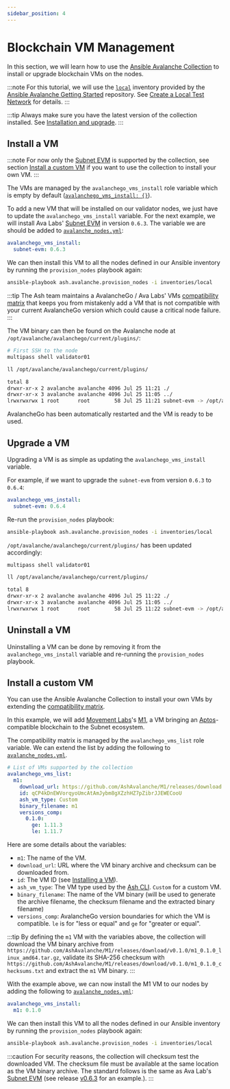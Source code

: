 ```yaml
---
sidebar_position: 4
---
```


# Blockchain VM Management

In this section, we will learn how to use the [Ansible Avalanche Collection](https://github.com/AshAvalanche/ansible-avalanche-collection) to install or upgrade blockchain VMs on the nodes.

:::note
For this tutorial, we will use the [`local`](https://github.com/AshAvalanche/ansible-avalanche-getting-started/tree/main/inventories/local) inventory provided by the [Ansible Avalanche Getting Started](https://github.com/AshAvalanche/ansible-avalanche-getting-started) repository. See [Create a Local Test Network](./local-test-network) for details.
:::

:::tip
Always make sure you have the latest version of the collection installed. See [Installation and upgrade](/docs/toolkit/ansible-avalanche-collection/installation).
:::

## Install a VM

:::note
For now only the [Subnet EVM](https://github.com/ava-labs/subnet-evm) is supported by the collection, see section [Install a custom VM](#install-a-custom-vm) if you want to use the collection to install your own VM.
:::

The VMs are managed by the `avalanchego_vms_install` role variable which is empty by default ([`avalanchego_vms_install: {}`](https://github.com/AshAvalanche/ansible-avalanche-collection/blob/main/roles/node/defaults/main.yml#L42)).

To add a new VM that will be installed on our validator nodes, we just have to update the `avalanchego_vms_install` variable. For the next example, we will install Ava Labs' [Subnet EVM](https://github.com/ava-labs/subnet-evm) in version `0.6.3`. The variable we are should be added to [`avalanche_nodes.yml`](https://github.com/AshAvalanche/ansible-avalanche-getting-started/tree/main/inventories/local/group_vars/avalanche_nodes.yml):

```yml title="inventories/local/group_vars/avalanche_nodes.yml"
avalanchego_vms_install:
  subnet-evm: 0.6.3
```

We can then install this VM to all the nodes defined in our Ansible inventory by running the `provision_nodes` playbook again:

```bash
ansible-playbook ash.avalanche.provision_nodes -i inventories/local
```

:::tip
The Ash team maintains a AvalancheGo / Ava Labs' VMs [compatibility matrix](/docs/toolkit/ansible-avalanche-collection/reference/roles/avalanche-node#supported-vms-and-avalanchego-compatibility) that keeps you from mistakenly add a VM that is not compatible with your current AvalancheGo version which could cause a critical node failure.
:::

The VM binary can then be found on the Avalanche node at `/opt/avalanche/avalanchego/current/plugins/`:

```bash {2} title="Command"
# First SSH to the node
multipass shell validator01

ll /opt/avalanche/avalanchego/current/plugins/
```

```bash title="Output"
total 8
drwxr-xr-x 2 avalanche avalanche 4096 Jul 25 11:21 ./
drwxr-xr-x 3 avalanche avalanche 4096 Jul 25 11:05 ../
lrwxrwxrwx 1 root      root        58 Jul 25 11:21 subnet-evm -> /opt/avalanche/vms/subnet-evm/subnet-evm-v0.6.3/subnet-evm*
```

AvalancheGo has been automatically restarted and the VM is ready to be used.

## Upgrade a VM

Upgrading a VM is as simple as updating the `avalanchego_vms_install` variable.

For example, if we want to upgrade the `subnet-evm` from version `0.6.3` to `0.6.4`:

```yml title="inventories/local/group_vars/avalanche_nodes.yml"
avalanchego_vms_install:
  subnet-evm: 0.6.4
```

Re-run the `provision_nodes` playbook:

```bash
ansible-playbook ash.avalanche.provision_nodes -i inventories/local
```

`/opt/avalanche/avalanchego/current/plugins/` has been updated accordingly:

```bash {1} title="Command"
multipass shell validator01

ll /opt/avalanche/avalanchego/current/plugins/
```

```bash title="Output"
total 8
drwxr-xr-x 2 avalanche avalanche 4096 Jul 25 11:22 ./
drwxr-xr-x 3 avalanche avalanche 4096 Jul 25 11:05 ../
lrwxrwxrwx 1 root      root        58 Jul 25 11:22 subnet-evm -> /opt/avalanche/vms/subnet-evm/subnet-evm-v0.6.4/subnet-evm*
```

## Uninstall a VM

Uninstalling a VM can be done by removing it from the `avalanchego_vms_install` variable and re-running the `provision_nodes` playbook.

## Install a custom VM

You can use the Ansible Avalanche Collection to install your own VMs by extending the [compatibility matrix](/docs/toolkit/ansible-avalanche-collection/reference/roles/avalanche-node#supported-vms-and-avalanchego-compatibility).

In this example, we will add [Movement Labs](https://movementlabs.xyz/)'s [M1](https://github.com/movemntdev/M1), a VM bringing an [Aptos](https://aptoslabs.com/)-compatible blockchain to the Subnet ecosystem.

The compatibility matrix is managed by the `avalanchego_vms_list` role variable. We can extend the list by adding the following to [`avalanche_nodes.yml`](https://github.com/AshAvalanche/ansible-avalanche-getting-started/tree/main/inventories/local/group_vars/avalanche_nodes.yml).

```yaml
# List of VMs supported by the collection
avalanchego_vms_list:
  m1:
    download_url: https://github.com/AshAvalanche/M1/releases/download
    id: qCP4kDnEWVorqyoUmcAtAmJybm8gXZzhHZ7pZibrJJEWECooU
    ash_vm_type: Custom
    binary_filename: m1
    versions_comp:
      0.1.0:
        ge: 1.11.3
        le: 1.11.7
```

Here are some details about the variables:

- `m1`: The name of the VM.
- `download_url`: URL where the VM binary archive and checksum can be downloaded from.
- `id`: The VM ID (see [Installing a VM](https://docs.avax.network/virtual-machines#installing-a-vm)).
- `ash_vm_type`: The VM type used by the [Ash CLI](/docs/toolkit/ash-cli/introduction). `Custom` for a custom VM.
- `binary_filename`: The name of the VM binary (will be used to generate the archive filename, the checksum filename and the extracted binary filename)
- `versions_comp`: AvalancheGo version boundaries for which the VM is compatible. `le` is for "less or equal" and `ge` for "greater or equal".

:::tip
By defining the `m1` VM with the variables above, the collection will download the VM binary archive from `https://github.com/AshAvalanche/M1/releases/download/v0.1.0/m1_0.1.0_linux_amd64.tar.gz`, validate its SHA-256 checksum with `https://github.com/AshAvalanche/M1/releases/download/v0.1.0/m1_0.1.0_checksums.txt` and extract the `m1` VM binary.
:::

With the example above, we can now install the M1 VM to our nodes by adding the following to [`avalanche_nodes.yml`](https://github.com/AshAvalanche/ansible-avalanche-getting-started/tree/main/inventories/local/group_vars/avalanche_nodes.yml):

```yml title="inventories/local/group_vars/avalanche_nodes.yml"
avalanchego_vms_install:
  m1: 0.1.0
```

We can then install this VM to all the nodes defined in our Ansible inventory by running the `provision_nodes` playbook again:

```bash
ansible-playbook ash.avalanche.provision_nodes -i inventories/local
```

:::caution
For security reasons, the collection will checksum test the downloaded VM. The checksum file must be available at the same location as the VM binary archive. The standard follows is the same as Ava Lab's [Subnet EVM](https://github.com/ava-labs/subnet-evm) (see release [v0.6.3](https://github.com/ava-labs/subnet-evm/releases/tag/v0.6.3) for an example.).
:::

